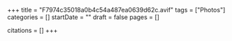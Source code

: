 +++
title = "F7974c35018a0b4c54a487ea0639d62c.avif"
tags = ["Photos"]
categories = []
startDate = ""
draft = false
pages = []

citations = []
+++
